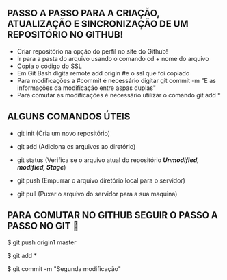 ## PASSO A PASSO PARA A CRIAÇÃO, ATUALIZAÇÃO E SINCRONIZAÇÃO DE UM REPOSITÓRIO NO GITHUB!



- Criar repositório na opção do perfil no site do Github!
- Ir para a pasta do arquivo usando o comando cd + nome do arquivo
- Copia o código do SSL
- Em Git Bash digita remote add origin #e o ssl que foi copiado
- Para modificações a #commit é necessário digitar git commit -m "E as informações da modificação entre aspas duplas"
- Para comutar as modificações é necessário utilizar o comando git add *





## ALGUNS COMANDOS ÚTEIS 



- git init (Cria um novo repositório)
- git add (Adiciona os arquivos ao diretório)

- git status (Verifica se o arquivo atual do repositório **_Unmodified, modified, Stage_**)
- git push (Empurrar o arquivo diretório local para o servidor)
- git pull (Puxar o arquivo do servidor para a sua maquina)



## PARA COMUTAR NO GITHUB SEGUIR O PASSO A PASSO NO GIT :arrow_down_small:



$ git push origin1 master

$ git add *

$ git commit -m "Segunda modificação"
